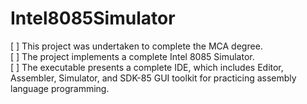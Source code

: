 # Intel8085Simulator

[ ] This project was undertaken to complete the MCA degree.  
[ ] The project implements a complete Intel 8085 Simulator.  
[ ] The executable presents a complete IDE, which includes Editor, 
Assembler, Simulator, and SDK-85 GUI toolkit for practicing assembly 
language programming.
